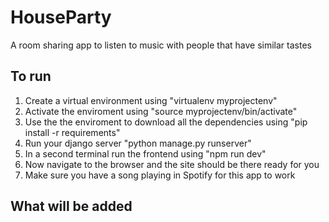# HouseParty
A room sharing app to listen to music with people that have similar tastes


## To run

1. Create a virtual environment using "virtualenv myprojectenv"
2. Activate the enviroment using "source myprojectenv/bin/activate"
3. Use the the enviroment to download all the dependencies using "pip install -r requirements"
4. Run your django server "python manage.py runserver"
5. In a second terminal run the frontend using "npm run dev"
6. Now navigate to the browser and the site should be there ready for you
7. Make sure you have a song playing in Spotify for this app to work

## What will be added
